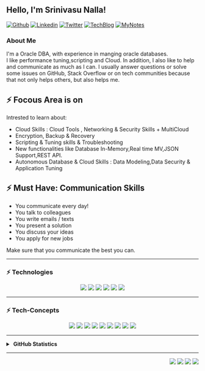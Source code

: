 
## Hello, I'm Srinivasu Nalla!


[![Github](https://img.shields.io/badge/-Github-000?style=flat&logo=Github&logoColor=white)](https://github.com/srinivasu-nalla)
[![Linkedin](https://img.shields.io/badge/-LinkedIn-blue?style=flat&logo=Linkedin&logoColor=white)](https://www.linkedin.com/in/srinivasnalla)
[![Twitter](https://img.shields.io/badge/-Twitter-c13584?style=flat&labelColor=c13584&logo=twitter&logoColor=white)](https://twitter.com/srinivasu_nalla)
[![TechBlog](https://img.shields.io/badge/-Tech%20Blog-000?style=flat&logo=wordpress&logoColor=white)](https://srinalla.wordpress.com/)
[![MyNotes](https://img.shields.io/badge/My%20%20Notes-8A2BE2)](https://github.com/srinivasu-nalla/DBA_srivasu#readme)


<h3>About Me</h3>

I'm a Oracle DBA, with experience in manging oracle databases.
<br>I like performance tuning,scripting and Cloud. In addition, I also like to help and communicate as much as I can. I usually answer questions or solve some issues on GitHub, Stack Overflow or on tech communities because that not only helps others, but also helps me.

## ⚡ Focous Area is on 
Intrested to learn about:
- Cloud Skills : Cloud Tools , Networking & Security Skills + MultiCloud
- Encryption, Backup & Recovery
- Scripting & Tuning skills & Troubleshooting
- New functionalities like Database In-Memory,Real time MV,JSON Support,REST API.
- Autonomous Database & Cloud Skills : Data Modeling,Data Security & Application Tuning


## ⚡ Must Have: Communication Skills

- You communicate every day! 
- You talk to colleagues
- You write emails / texts
- You present a solution
- You discuss your ideas
- You apply for new jobs

Make sure that you communicate the best you can.

<hr>
<h3>⚡ Technologies</h3>
<p align="center">
<img src="https://img.shields.io/badge/Oracle DBA-brown"> 
  <img src="https://img.shields.io/badge/Oracle Apps DBA-green"> 
  <img src="https://img.shields.io/badge/Weblogic-red"> 
  <img src="https://img.shields.io/badge/Shell Scripting-magenta">
  <img src="https://img.shields.io/badge/Performance Tuning-yellow"> 
  <img src="https://img.shields.io/badge/Oracle Cloud (OCI)-blue"> 
  </p>
  
<hr>
<h3>⚡ Tech-Concepts</h3>

<p align="center">
 <img src="https://img.shields.io/badge/DBA Communications%20-%23FF6F00.svg?&style=for-the-badge&logo=Oracle&logoColor=white" /> 
  <img src="https://img.shields.io/badge/Troubleshooting%20-%231572B6.svg?&style=for-the-badge&logo=Oracle&logoColor=white"/> 
  <img src="https://img.shields.io/badge/Tuning skills%20-%23E34F26.svg?&style=for-the-badge&logo=Oracle&logoColor=white"/> 
  <img src="https://img.shields.io/badge/Cloud Networking & Security Skills%20-%2300599C.svg?&style=for-the-badge&logo=Oracle&ogoColor=white"/> 
  <img src="https://img.shields.io/badge/Security ,Encryption etc %20-%2314354C.svg?&style=for-the-badge&logo=Oracle&logoColor=white"/> 
  <img src="https://img.shields.io/badge/Automations%20-%23F05033.svg?&style=for-the-badge&logo=Oracle&logoColor=white"/> 
  <img src="https://img.shields.io/badge/Shell Scripting%20-%23121011.svg?&style=for-the-badge&logo=Oracle&logoColor=white"/>
  <img src="https://img.shields.io/badge/Backup & Recovery%20-%23323330.svg?&style=for-the-badge&logo=Oracle&logoColor=%23F7DF1E"/> 
  <img src="https://img.shields.io/badge/RAC, Data Guard%20-%23D00000.svg?&style=for-the-badge&logo=Oracle&logoColor=white"/> 
</p>
<hr>


<details>
  <summary><b> &nbsp;GitHub Statistics</b></summary>
  <br/>
    <p align="center">
        <img height="137px" src="https://github-readme-streak-stats.herokuapp.com/?user=srinivasu-nalla&hide_border=true&theme=nightowl" />
    </p>
    <p align="center">
        <img height="137px" src="https://github-readme-stats.vercel.app/api?username=srinivasu-nalla&hide_title=true&hide_border=true&show_icons=true&include_all_commits=true&count_private=true&line_height=21&theme=nightowl" /> <img height="137px" src="https://github-readme-stats.vercel.app/api/top-langs/?username=srinivasu-nalla&hide=html&hide_title=true&hide_border=true&layout=compact&langs_count=8&theme=nightowl" />
    </p>
</details>

<hr/>
<p align="right">
<img src="https://komarev.com/ghpvc/?username=srinivasu-nalla&style=plastic&label=Views"><img>
<img src="https://badges.pufler.dev/visits/srinivasu-nalla/srinivasu-nalla?color=black&logo=github" />
<img src="https://badges.pufler.dev/repos/srinivasu-nalla?style=flat-square&color=black&logo=github">
<img src="https://badges.pufler.dev/gists/srinivasu-nalla?style=flat-square&color=black&logo=github">
</p>

